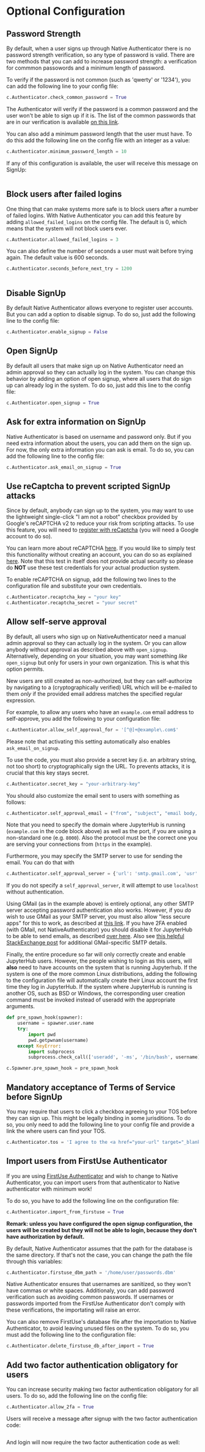 # Optional Configuration

## Password Strength

By default, when a user signs up through Native Authenticator there is no password strength verification, so any type of password is valid. There are two methods that you can add to increase password strength: a verification for commmon passowords and a minimum length of password.

To verify if the password is not common (such as 'qwerty' or '1234'), you can add the following line to your config file:

```python
c.Authenticator.check_common_password = True
```

The Authenticator will verify if the password is a common password and the user won't be able to sign up if it is. The list of the common passwords that are in our verification is available [on this link](https://github.com/danielmiessler/SecLists/blob/master/Passwords/Common-Credentials/10-million-password-list-top-10000.txt).

You can also add a minimum password length that the user must have. To do this add the following line on the config file with an integer as a value:

```python
c.Authenticator.minimum_password_length = 10
```

If any of this configuration is available, the user will receive this message on SignUp:

```{image} _static/wrong_signup.png
```

## Block users after failed logins

One thing that can make systems more safe is to block users after a number of failed logins. With Native Authenticator you can add this feature by adding `allowed_failed_logins` on the config file. The default is 0, which means that the system will not block users ever.

```python
c.Authenticator.allowed_failed_logins = 3
```

You can also define the number of seconds a user must wait before trying again. The default value is 600 seconds.

```python
c.Authenticator.seconds_before_next_try = 1200
```

```{image} _static/block_user_failed_logins.png
```

## Disable SignUp

By default Native Authenticator allows everyone to register user accounts. But you can add a option to disable signup. To do so, just add the following line to the config file:

```python
c.Authenticator.enable_signup = False
```

## Open SignUp

By default all users that make sign up on Native Authenticator need an admin approval so
they can actually log in the system. You can change this behavior by adding an option of
open signup, where all users that do sign up can already log in the system. To do so, just add this line to the config file:

```python
c.Authenticator.open_signup = True
```

## Ask for extra information on SignUp

Native Authenticator is based on username and password only. But if you need extra information about the users, you can add them on the sign up.
For now, the only extra information you can ask is email. To do so, you can add the following line to the config file:

```python
c.Authenticator.ask_email_on_signup = True
```

## Use reCaptcha to prevent scripted SignUp attacks

Since by default, anybody can sign up to the system, you may want to use the lightweight
single-click "I am not a robot" checkbox provided by Google's reCAPTCHA v2 to reduce your
risk from scripting attacks.
To use this feature, you will need to [register with reCaptcha](https://www.google.com/recaptcha/admin/create) (you will need a Google account to do so).

You can learn more about reCAPTCHA [here](https://developers.google.com/recaptcha/intro).
If you would like to simply test this functionality without creating an account, you can do
so as explained [here](https://developers.google.com/recaptcha/docs/faq#id-like-to-run-automated-tests-with-recaptcha.-what-should-i-do).
Note that this test in itself does not provide actual security so please do **NOT** use
these test credentials for your actual production system.

To enable reCAPTCHA on signup, add the following two lines to the configuration file and
substitute your own credentials.

```python
c.Authenticator.recaptcha_key = "your key"
c.Authenticator.recaptcha_secret = "your secret"
```

## Allow self-serve approval

By default, all users who sign up on NativeAuthenticator need a manual admin approval so they can actually log in the system. Or you can allow anybody without approval as described above with `open_signup`.
Alternatively, depending on your situation, you may want something *like* `open_signup` but only for users in your own organization. This is what this option permits.

New users are still created as non-authorized, but they can self-authorize by navigating to a (cryptographically verified) URL which will be e-mailed to them *only* if the provided email address matches the specified regular expression.

For example, to allow any users who have an `example.com` email address to self-approve, you add the following to your configuration file:

```python
c.Authenticator.allow_self_approval_for = '[^@]+@example\.com$'
```

Please note that activating this setting automatically also enables `ask_email_on_signup`.

To use the code, you must also provide a secret key (i.e. an arbitrary string, not too short) to cryptographically sign the URL. To prevents attacks, it is crucial that this key stays secret.

```python
c.Authenticator.secret_key = "your-arbitrary-key"
```

You should also customize the email sent to users with something as follows:

```python
c.Authenticator.self_approval_email = ("from", "subject", "email body, including https://example.com{approval_url}")
```

Note that you need to specify the domain where JupyterHub is running (`example.com` in the code block above) as well as the port, if you are using a non-standard one (e.g. `8000`).
Also the protocol must be the correct one you are serving your connections from (`https` in the example).

Furthermore, you may specify the SMTP server to use for sending the email. You can do that with

```python
c.Authenticator.self_approval_server = {'url': 'smtp.gmail.com', 'usr': 'myself', 'pwd': 'mypassword'}
```

If you do not specify a `self_approval_server`, it will attempt to use `localhost` without authentication.

Using GMail (as in the example above) is entirely optional, any other SMTP server accepting password authentication also works. However, if you *do* wish to use GMail as your SMTP server, you must also allow "less secure apps" for this to work, as described at [this link](https://support.google.com/accounts/answer/6010255).
If you have 2FA enabled (with GMail, not NativeAuthenticator) you should disable it for JupyterHub to be able to send emails, as described [over here](https://support.google.com/accounts/answer/185833).
Also see [this helpful StackExchange post](https://stackoverflow.com/questions/16512592/login-credentials-not-working-with-gmail-smtp) for additional GMail-specific SMTP details.

Finally, the entire procedure so far will only correctly create and enable JupyterHub users.
However, the people wishing to login as this users, will **also** need to have accounts on the system that is running Jupyterhub. If the system is one of the more common Linux distributions, adding the following to the configuration file will automatically create their Linux account the first time they log in JupyterHub.
If the system where JupyterHub is running is another OS, such as BSD or Windows, the corresponding user creation command must be invoked instead of useradd with the appropriate arguments.

```python
def pre_spawn_hook(spawner):
    username = spawner.user.name
    try:
        import pwd
        pwd.getpwnam(username)
    except KeyError:
        import subprocess
        subprocess.check_call(['useradd', '-ms', '/bin/bash', username])

c.Spawner.pre_spawn_hook = pre_spawn_hook
```

## Mandatory acceptance of Terms of Service before SignUp

You may require that users to click a checkbox agreeing to your TOS before they can sign up. This might be legally binding in some jurisditions.
To do so, you only need to add the following line to your config file and provide a link the where users can find your TOS.

```python
c.Authenticator.tos = 'I agree to the <a href="your-url" target="_blank">TOS</a>'
```

## Import users from FirstUse Authenticator

If you are using [FirstUse Authenticator](https://github.com/jupyterhub/firstuseauthenticator) and wish to change to Native Authenticator, you can import users from that authenticator to Native authenticator with minimum work!

To do so, you have to add the following line on the configuration file:

```python
c.Authenticator.import_from_firstuse = True
```

**Remark: unless you have configured the open signup configuration, the users will be created but they will not be able to login, because they don't have authorization by default.**

By default, Native Authenticator assumes that the path for the database is the same directory. If that's not the case, you can change the path the file through this variables:

```python
c.Authenticator.firstuse_dbm_path = '/home/user/passwords.dbm'
```

Native Authenticator ensures that usernames are sanitized, so they won't have commas
or white spaces. Additionaly, you can add password verification such as
avoiding common passwords. If usernames or passwords imported from the
FirstUse Authenticator don't comply with these verifications, the importating will raise an
error.

You can also remove FirstUse's database file after the importation to Native Authenticator, to avoid leaving unused files on the system. To do so, you must add the following line to the configuration file:

```python
c.Authenticator.delete_firstuse_db_after_import = True
```

## Add two factor authentication obligatory for users

You can increase security making two factor authentication obligatory for all users.
To do so, add the following line on the config file:

```python
c.Authenticator.allow_2fa = True
```

Users will receive a message after signup with the two factor authentication code:

```{image} _static/signup-two-factor-auth.png
```

And login will now require the two factor authentication code as well:

```{image} _static/login-two-factor-auth.png
```
